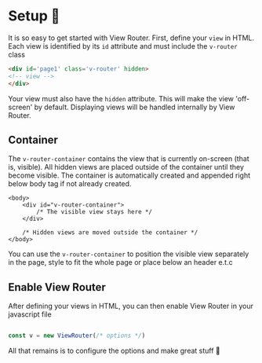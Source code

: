 # Setup 🎈
It is so easy to get started with View Router. First, define your `view` in HTML. <br>
Each view is identified by its `id` attribute and must include the ```v-router``` class
```html
<div id='page1' class='v-router' hidden>
<!-- view -->
</div>
```
Your view must also have the `hidden` attribute. This will make the view 'off-screen' by default. Displaying views will be handled internally by View Router.

## Container
The `v-router-container` contains the view that is currently on-screen (that is, visible). All hidden views are placed outside of the container until they become visible. The container is automatically created and appended right below body tag if not already created.
```html{2-4}
<body>
    <div id="v-router-container">
        /* The visible view stays here */
    </div>

    /* Hidden views are moved outside the container */
</body>
```

You can use the  `v-router-container` to position the visible view separately in the page, style to fit the whole page or place below an header e.t.c

## Enable View Router
After defining your views in HTML, you can then enable View Router in your javascript file
```js

const v = new ViewRouter(/* options */)
```
All that remains is to configure the options and make great stuff 🎉